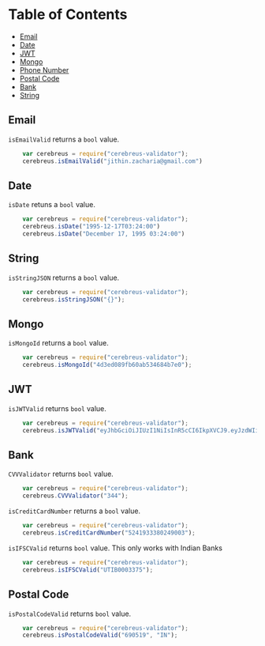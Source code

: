 # Table of Contents

* [Email](#Email)
* [Date](#Date)
* [JWT](#JWT)
* [Mongo](#Mongo)
* [Phone Number](#PhoneNumber)
* [Postal Code](#PostalCode)
* [Bank](#Bank)
* [String](#String)

## Email

`isEmailValid` returns a `bool` value. 

```javascript
    var cerebreus = require("cerebreus-validator");
    cerebreus.isEmailValid("jithin.zacharia@gmail.com")
```

## Date

`isDate` retuns a `bool` value.

```javascript
    var cerebreus = require("cerebreus-validator");
    cerebreus.isDate("1995-12-17T03:24:00")
    cerebreus.isDate("December 17, 1995 03:24:00")
```

## String

`isStringJSON` returns a `bool` value.
```javascript
    var cerebreus = require("cerebreus-validator");
    cerebreus.isStringJSON("{}");
```

## Mongo

`isMongoId` returns a `bool` value.

```javascript
    var cerebreus = require("cerebreus-validator");
    cerebreus.isMongoId("4d3ed089fb60ab534684b7e0");
```

## JWT

`isJWTValid` returns `bool` value.
```javascript
    var cerebreus = require("cerebreus-validator");
    cerebreus.isJWTValid("eyJhbGciOiJIUzI1NiIsInR5cCI6IkpXVCJ9.eyJzdWIiOiIxMjM0NTY3ODkwIiwibmFtZSI6IkpvaG4gRG9lIiwiaWF0IjoxNTE2MjM5MDIyfQ.SflKxwRJSMeKKF2QT4fwpMeJf36POk6yJV_adQssw5c"));
```

## Bank

`CVVValidator` returns `bool` value.

```javascript
    var cerebreus = require("cerebreus-validator");
    cerebreus.CVVValidator("344");
```

`isCreditCardNumber` returns a `bool` value.

```javascript
    var cerebreus = require("cerebreus-validator");
    cerebreus.isCreditCardNumber("5241933380249003");
```

`isIFSCValid` returns `bool` value. This only works with Indian Banks

```javascript
    var cerebreus = require("cerebreus-validator");
    cerebreus.isIFSCValid("UTIB0003375");
```

## Postal Code

`isPostalCodeValid` returns `bool` value. 

```javascript
    var cerebreus = require("cerebreus-validator");
    cerebreus.isPostalCodeValid("690519", "IN");
```